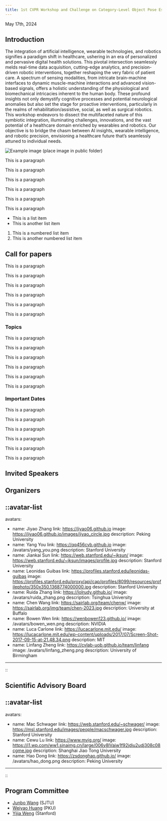 ```yaml
---
title: 1st CVPR Workshop and Challenge on Category-Level Object Pose Estimation in the Wild
---
```


<p class="text-center">
  May 17th, 2024
</p>

## Introduction

The integration of artificial intelligence, wearable technologies, and robotics signifies a paradigm shift in healthcare, ushering in an era of personalized and pervasive digital health solutions. This pivotal intersection seamlessly melds real-time data acquisition, cutting-edge analytics, and precision-driven robotic interventions, together reshaping the very fabric of patient care. A spectrum of sensing modalities, from intricate brain-machine interfaces to dynamic muscle-machine interactions and advanced vision-based signals, offers a holistic understanding of the physiological and biomechanical intricacies inherent to the human body. These profound insights not only demystify cognitive processes and potential neurological anomalies but also set the stage for proactive interventions, particularly in the realms of rehabilitation/assistive, social, as well as surgical robotics. This workshop endeavors to dissect the multifaceted nature of this symbiotic integration, illuminating challenges, innovations, and the vast potential of a healthcare domain enriched by wearables and robotics. Our objective is to bridge the chasm between AI insights, wearable intelligence, and robotic precision, envisioning a healthcare future that’s seamlessly attuned to individual needs.

![Example image (place image in public folder)](/img/teaser-min.png)

This is a paragraph

This is a paragraph

This is a paragraph

This is a paragraph

This is a paragraph

This is a paragraph


- This is a list item
- This is another list item

1. This is a numbered list item
2. This is another numbered list item

## Call for papers

This is a paragraph

This is a paragraph

This is a paragraph

This is a paragraph

This is a paragraph

This is a paragraph

### Topics

This is a paragraph

This is a paragraph

This is a paragraph

This is a paragraph

This is a paragraph

This is a paragraph

### Important Dates

This is a paragraph

This is a paragraph

This is a paragraph

This is a paragraph

This is a paragraph

This is a paragraph

## Invited Speakers

## Organizers

::avatar-list
---
avatars:
  - name: Jiyao Zhang
    link: https://jiyao06.github.io
    image: https://jiyao06.github.io/images/jiyao_circle.jpg
    description: Peking University
  - name: Yang You
    link: https://qq456cvb.github.io
    image: /avatars/yang_you.png
    description: Stanford University
  - name: Jiankai Sun
    link: https://web.stanford.edu/~jksun/
    image: https://web.stanford.edu/~jksun/images/profile.jpg
    description: Stanford University
  - name: Leonidas Guibas
    link: https://profiles.stanford.edu/leonidas-guibas
    image: https://profiles.stanford.edu/proxy/api/cap/profiles/8099/resources/profilephoto/350x350.1368774000000.jpg
    description: Stanford University
  - name: Ruida Zhang
    link: https://lolrudy.github.io/
    image: /avatars/ruida_zhang.png
    description: Tsinghua University
  - name: Chen Wang
    link: https://sairlab.org/team/chenw/
    image: https://sairlab.org/img/team/chen-2023.jpg
    description: University at Buffalo
  - name: Bowen Wen
    link: https://wenbowen123.github.io/
    image: /avatars/bowen_wen.png
    description: NVIDIA
  - name: Luca Carlone
    link: https://lucacarlone.mit.edu/
    image: https://lucacarlone.mit.edu/wp-content/uploads/2017/07/Screen-Shot-2017-09-15-at-21.48.34.png
    description: MIT
  - name: Linfang Zheng
    link: https://cvlab-uob.github.io/team/linfang
    image: /avatars/linfang_zheng.png
    description: University of Birmingham
---
::

## Scientific Advisory Board

::avatar-list
---
avatars:
  - name: Mac Schwager
    link: https://web.stanford.edu/~schwager/
    image: https://msl.stanford.edu/images/people/macschwager.jpg
    description: Stanford University
  - name: Cewu Lu
    link: https://www.mvig.org/
    image: https://i1.wp.com/ww1.sinaimg.cn/large/006y8lVajw1f92jdiu2udj308c08cgme.jpg
    description: Shanghai Jiao Tong University
  - name: Hao Dong
    link: https://zsdonghao.github.io/
    image: /avatars/hao_dong.png
    description: Peking University
---
::

## Program Committee

- [Junbo Wang](https://dadadadawjb.github.io/) (SJTU)
- [Weiyao Huang](https://github.com/sshwy) (PKU)
- [Yijia Weng](https://yijiaweng.github.io/) (Stanford)